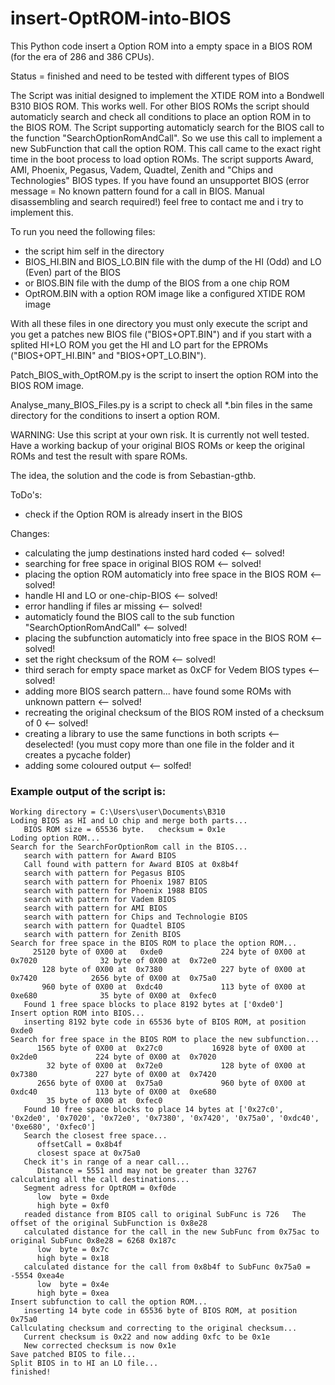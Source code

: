 # insert-OptROM-into-BIOS
This Python code insert a Option ROM into a empty space in a BIOS ROM (for the era of 286 and 386 CPUs).

Status = finished and need to be tested with different types of BIOS

The Script was initial designed to implement the XTIDE ROM into a Bondwell B310 BIOS ROM. This works well. For other BIOS ROMs the script should automaticly search and check all conditions to place an option ROM in to the BIOS ROM.
The Script supporting automaticly search for the BIOS call to the function "SearchOptionRomAndCall". So we use this call to implement a new SubFunction that call the option ROM. This call came to the exact right time in the boot process to load option ROMs. The script supports Award, AMI, Phoenix, Pegasus, Vadem, Quadtel, Zenith and "Chips and Technologies" BIOS types. If you have found an unsupportet BIOS (error message = No known pattern found for a call in BIOS. Manual disassembling and search required!) feel free to contact me and i try to implement this.

To run you need the following files:
  * the script him self in the directory
  * BIOS_HI.BIN and BIOS_LO.BIN file with the dump of the HI (Odd) and LO (Even) part of the BIOS
  * or BIOS.BIN file with the dump of the BIOS from a one chip ROM
  * OptROM.BIN with a option ROM image like a configured XTIDE ROM image

With all these files in one directory you must only execute the script and you get a patches new BIOS file ("BIOS+OPT.BIN") and if you start with a splited HI+LO ROM you get the HI and LO part for the EPROMs ("BIOS+OPT_HI.BIN" and "BIOS+OPT_LO.BIN").

Patch_BIOS_with_OptROM.py is the script to insert the option ROM into the BIOS ROM image.

Analyse_many_BIOS_Files.py is a script to check all *.bin files in the same directory for the conditions to insert a option ROM. 

WARNING: Use this script at your own risk. It is currently not well tested. Have a working backup of your original BIOS ROMs or keep the original ROMs and test the result with spare ROMs.

The idea, the solution and the code is from Sebastian-gthb.

ToDo's:
   * check if the Option ROM is already insert in the BIOS

Changes:
   * calculating the jump destinations insted hard coded <-- solved!
   * searching for free space in original BIOS ROM <-- solved!
   * placing the option ROM automaticly into free space in the BIOS ROM  <-- solved!
   * handle HI and LO or one-chip-BIOS <-- solved!
   * error handling if files ar missing <-- solved!
   * automaticly found the BIOS call to the sub function "SearchOptionRomAndCall" <-- solved!
   * placing the subfunction automaticly into free space in the BIOS ROM <-- solved!
   * set the right checksum of the ROM <-- solved!
   * third serach for empty space market as 0xCF for Vedem BIOS types <-- solved!
   * adding more BIOS search pattern... have found some ROMs with unknown pattern <-- solved!
   * recreating the original checksum of the BIOS ROM insted of a checksum of 0 <-- solved!
   * creating a library to use the same functions in both scripts <-- deselected! (you must copy more than one file in the folder and it creates a pycache folder)
   * adding some coloured output <-- solfed!


### Example output of the script is:
```
Working directory = C:\Users\user\Documents\B310
Loding BIOS as HI and LO chip and merge both parts...
   BIOS ROM size = 65536 byte.   checksum = 0x1e
Loding option ROM...
Search for the SearchForOptionRom call in the BIOS...
   search with pattern for Award BIOS
   Call found with pattern for Award BIOS at 0x8b4f
   search with pattern for Pegasus BIOS
   search with pattern for Phoenix 1987 BIOS
   search with pattern for Phoenix 1988 BIOS
   search with pattern for Vadem BIOS
   search with pattern for AMI BIOS
   search with pattern for Chips and Technologie BIOS
   search with pattern for Quadtel BIOS
   search with pattern for Zenith BIOS
Search for free space in the BIOS ROM to place the option ROM...
     25120 byte of 0X00 at   0xde0             224 byte of 0X00 at  0x7020              32 byte of 0X00 at  0x72e0
       128 byte of 0X00 at  0x7380             227 byte of 0X00 at  0x7420            2656 byte of 0X00 at  0x75a0
       960 byte of 0X00 at  0xdc40             113 byte of 0X00 at  0xe680              35 byte of 0X00 at  0xfec0
   Found 1 free space blocks to place 8192 bytes at ['0xde0']
Insert option ROM into BIOS...
   inserting 8192 byte code in 65536 byte of BIOS ROM, at position 0xde0
Search for free space in the BIOS ROM to place the new subfunction...
      1565 byte of 0X00 at  0x27c0           16928 byte of 0X00 at  0x2de0             224 byte of 0X00 at  0x7020
        32 byte of 0X00 at  0x72e0             128 byte of 0X00 at  0x7380             227 byte of 0X00 at  0x7420
      2656 byte of 0X00 at  0x75a0             960 byte of 0X00 at  0xdc40             113 byte of 0X00 at  0xe680
        35 byte of 0X00 at  0xfec0
   Found 10 free space blocks to place 14 bytes at ['0x27c0', '0x2de0', '0x7020', '0x72e0', '0x7380', '0x7420', '0x75a0', '0xdc40', '0xe680', '0xfec0']
   Search the closest free space...
      offsetCall = 0x8b4f
      closest space at 0x75a0
   Check it's in range of a near call...
      Distance = 5551 and may not be greater than 32767
calculating all the call destinations...
   Segment adress for OptROM = 0xf0de
      low  byte = 0xde
      high byte = 0xf0
   readed distance from BIOS call to original SubFunc is 726   The offset of the original SubFunction is 0x8e28
   calculated distance for the call in the new SubFunc from 0x75ac to original SubFunc 0x8e28 = 6268 0x187c
      low  byte = 0x7c
      high byte = 0x18
   calculated distance for the call from 0x8b4f to SubFunc 0x75a0 = -5554 0xea4e
      low  byte = 0x4e
      high byte = 0xea
Insert subfunction to call the option ROM...
   inserting 14 byte code in 65536 byte of BIOS ROM, at position 0x75a0
Callculating checksum and correcting to the original checksum...
   Current checksum is 0x22 and now adding 0xfc to be 0x1e
   New corrected checksum is now 0x1e
Save patched BIOS to file...
Split BIOS in to HI an LO file...
finished!
```
